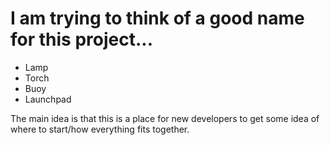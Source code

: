 # I am trying to think of a good name for this project... 
+ Lamp
+ Torch
+ Buoy
+ Launchpad

The main idea is that this is a place for new developers to get some idea of where to start/how everything fits together.